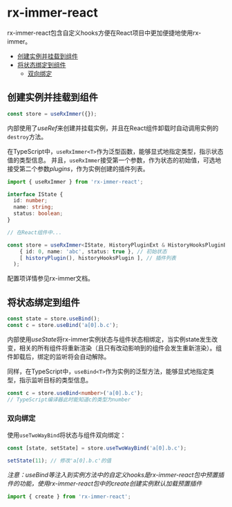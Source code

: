 # rx-immer-react

rx-immer-react包含自定义hooks方便在React项目中更加便捷地使用rx-immer。

- [创建实例并挂载到组件](#创建实例并挂载到组件)
- [将状态绑定到组件](#将状态绑定到组件)
  - [双向绑定](#双向绑定)

## 创建实例并挂载到组件

```javascript
const store = useRxImmer({});
```

内部使用了*useRef*来创建并挂载实例，并且在React组件卸载时自动调用实例的`destroy`方法。

在TypeScript中，`useRxImmer<T>`作为泛型函数，能够显式地指定类型，指示状态值的类型信息。
并且，`useRxImmer`接受第一个参数，作为状态的初始值，可选地接受第二个参数*plugins*，作为实例创建的插件列表。

```typescript
import { useRxImmer } from 'rx-immer-react';

interface IState {
  id: number;
  name: string;
  status: boolean;
}

// 在React组件中...

const store = useRxImmer<IState, HistoryPluginExt & HistoryHooksPluginExt /* 插件扩展的interface */ >(
    { id: 0, name: 'abc', status: true }, // 初始状态
    [ historyPlugin(), historyHooksPlugin ], // 插件列表
  );
```

配置项详情参见rx-immer文档。

## 将状态绑定到组件

```javascript
const state = store.useBind();
const c = store.useBind('a[0].b.c');
```

内部使用*useState*将rx-immer实例状态与组件状态相绑定，当实例state发生改变，相关的所有组件将重新渲染（且只有改动影响到的组件会发生重新渲染）。组件卸载后，绑定的监听将会自动解除。

同样，在TypeScript中，`useBind<T>`作为实例的泛型方法，能够显式地指定类型，指示监听目标的类型信息。

```typescript
const c = store.useBind<number>('a[0].b.c');
// TypeScript编译器此时能知道c的类型为number
```

### 双向绑定

使用`useTwoWayBind`将状态与组件双向绑定：

```javascript
const [state, setState] = store.useTwoWayBind('a[0].b.c');

setState(11); // 修改'a[0].b.c'的值
```

*注意：useBind等注入到实例方法中的自定义hooks是rx-immer-react包中预置插件的功能，使用rx-immer-react包中的create创建实例默认加载预置插件*

```javascript
import { create } from 'rx-immer-react';
```
